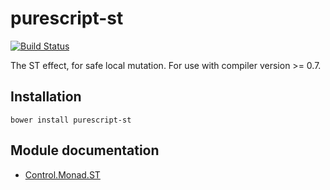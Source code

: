 # purescript-st

[![Build Status](https://travis-ci.org/purescript/purescript-st.svg?branch=master)](https://travis-ci.org/purescript/purescript-st)

The ST effect, for safe local mutation. For use with compiler version >= 0.7.

## Installation

```
bower install purescript-st
```

## Module documentation

- [Control.Monad.ST](docs/Control.Monad.ST.md)

